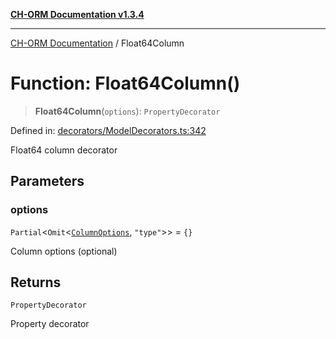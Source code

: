 [**CH-ORM Documentation v1.3.4**](../README.md)

***

[CH-ORM Documentation](../globals.md) / Float64Column

# Function: Float64Column()

> **Float64Column**(`options`): `PropertyDecorator`

Defined in: [decorators/ModelDecorators.ts:342](https://github.com/iarayan/ch-orm/blob/main/src/decorators/ModelDecorators.ts#L342)

Float64 column decorator

## Parameters

### options

`Partial`\<`Omit`\<[`ColumnOptions`](../interfaces/ColumnOptions.md), `"type"`\>\> = `{}`

Column options (optional)

## Returns

`PropertyDecorator`

Property decorator
